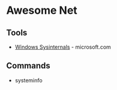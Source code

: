 # Awesome Net

## Tools
* [Windows Sysinternals](https://docs.microsoft.com/en-us/sysinternals/) - microsoft.com

## Commands
* systeminfo
